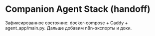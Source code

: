 # Companion Agent Stack (handoff)
Зафиксированное состояние: docker-compose + Caddy + agent_app/main.py.
Дальше добавим n8n-экспорты и доки.

